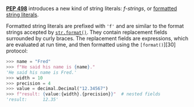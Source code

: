 [**PEP 498**](https://www.python.org/dev/peps/pep-0498) introduces a new kind of string literals: _f-strings_, or [formatted string literals](https://docs.python.org/reference/lexical_analysis.html#f-strings).

Formatted string literals are prefixed with `'f'` and are similar to the format strings accepted by [`str.format()`](https://docs.python.org/library/stdtypes.html#str.format "str.format"). They contain replacement fields surrounded by curly braces. The replacement fields are expressions, which are evaluated at run time, and then formatted using the `[format()`][30] protocol:
    
```python    
>>> name = "Fred"
>>> f"He said his name is {name}."
'He said his name is Fred.'
>>> width = 10
>>> precision = 4
>>> value = decimal.Decimal("12.34567")
>>> f"result: {value:{width}.{precision}}"  # nested fields
'result:      12.35'
```

